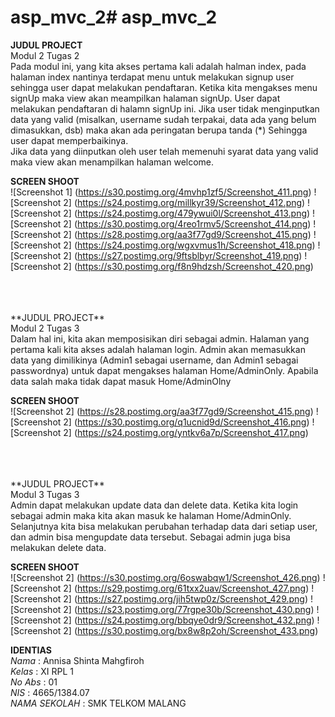 # asp_mvc_2# asp_mvc_2

**JUDUL PROJECT** <br>
Modul 2 Tugas 2  <br>
Pada modul ini, yang kita akses pertama kali adalah halman index, pada halaman index nantinya terdapat menu untuk melakukan signup user
sehingga user dapat melakukan pendaftaran. Ketika kita mengakses menu signUp maka view akan meampilkan halaman signUp. User dapat melakukan
pendaftaran di halamn signUp ini. Jika user tidak menginputkan data yang valid (misalkan, username sudah terpakai, data ada yang belum
dimasukkan, dsb) maka akan ada peringatan berupa tanda (*) Sehingga user dapat memperbaikinya. <br>
Jika data yang diinputkan oleh user telah memenuhi syarat data yang valid maka view akan menampilkan halaman welcome.

 
 **SCREEN SHOOT** <br>
![Screenshot 1] (https://s30.postimg.org/4mvhp1zf5/Screenshot_411.png)
![Screenshot 2] (https://s24.postimg.org/millkyr39/Screenshot_412.png)
![Screenshot 2] (https://s24.postimg.org/479ywui0l/Screenshot_413.png)
![Screenshot 2] (https://s30.postimg.org/4reo1rmv5/Screenshot_414.png)
![Screenshot 2] (https://s28.postimg.org/aa3f77gd9/Screenshot_415.png)
![Screenshot 2] (https://s24.postimg.org/wgxvmus1h/Screenshot_418.png)
![Screenshot 2] (https://s27.postimg.org/9ftsblbyr/Screenshot_419.png)
![Screenshot 2] (https://s30.postimg.org/f8n9hdzsh/Screenshot_420.png)

<br>
<br>
<br>
**JUDUL PROJECT** <br>
Modul 2 Tugas 3  <br>
Dalam hal ini, kita akan memposisikan diri sebagai admin. Halaman yang pertama kali kita akses adalah halaman login. 
Admin akan memasukkan data yang dimilikinya (Admin1 sebagai username, dan Admin1 sebagai passwordnya) untuk dapat mengakses halaman 
Home/AdminOnly. Apabila data salah maka tidak dapat masuk Home/AdminOlny
 
 **SCREEN SHOOT** <br>
![Screenshot 2] (https://s28.postimg.org/aa3f77gd9/Screenshot_415.png)
![Screenshot 2] (https://s30.postimg.org/q1ucnid9d/Screenshot_416.png)
![Screenshot 2] (https://s24.postimg.org/yntkv6a7p/Screenshot_417.png)
 
 <br>
<br>
<br>
**JUDUL PROJECT** <br>
Modul 3 Tugas 3  <br>
Admin dapat melakukan update data dan delete data. Ketika kita login sebagai admin maka kita akan masuk ke halaman Home/AdminOnly. Selanjutnya kita bisa melakukan perubahan terhadap data dari setiap user, dan admin bisa mengupdate data tersebut. Sebagai admin juga bisa melakukan delete data. 
 
 **SCREEN SHOOT** <br>
![Screenshot 2] (https://s30.postimg.org/6oswabqw1/Screenshot_426.png)
![Screenshot 2] (https://s29.postimg.org/61txx2uav/Screenshot_427.png)
![Screenshot 2] (https://s27.postimg.org/jih5twp0z/Screenshot_429.png)
![Screenshot 2] (https://s23.postimg.org/77rgpe30b/Screenshot_430.png)
![Screenshot 2] (https://s24.postimg.org/bbqye0dr9/Screenshot_432.png)
![Screenshot 2] (https://s30.postimg.org/bx8w8p2oh/Screenshot_433.png)


 
 

 
 **IDENTIAS** <br>
 *Nama*          : Annisa Shinta Mahgfiroh <br>
 *Kelas*         : XI RPL 1 <br>
 *No Abs*        : 01 <br>
 *NIS*           : 4665/1384.07 <br>
 *NAMA SEKOLAH*  : SMK TELKOM MALANG <br>
